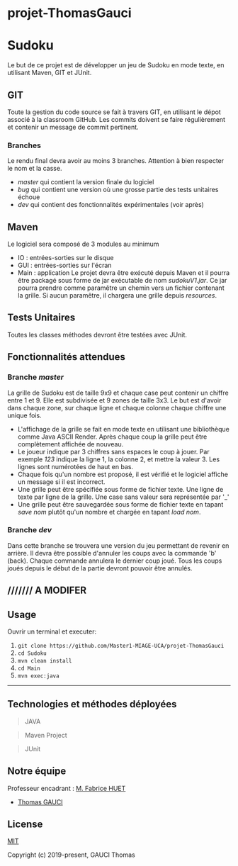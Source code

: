 # projet-ThomasGauci

# Sudoku
Le but de ce projet est de développer un jeu de Sudoku en mode texte, en utilisant Maven, GIT et JUnit.

## GIT

Toute la gestion du code source se fait à travers GIT, en utilisant le dépot associé
à la classroom GitHub. Les commits doivent se faire régulièrement et contenir un
message de commit pertinent.

### Branches

Le rendu final devra avoir au moins 3 branches. Attention à bien respecter le nom et la casse.
* _master_ qui contient la version finale du logiciel
* _bug_ qui contient une version où une grosse partie des tests unitaires échoue
* _dev_ qui contient des fonctionnalités expérimentales (voir après)

## Maven

Le logiciel sera composé de 3 modules au minimum
* IO : entrées-sorties sur le disque
* GUI : entrées-sorties sur l'écran
* Main : application
Le projet devra être exécuté depuis Maven et il pourra être packagé sous forme de jar exécutable de nom _sudokuV1.jar_. Ce jar pourra prendre comme paramêtre
un chemin vers un fichier contenant la grille. Si aucun paramêtre, il chargera une grille depuis _resources_.

## Tests Unitaires

Toutes les classes méthodes devront être testées avec JUnit.

## Fonctionnalités attendues

### Branche _master_

La grille de Sudoku est de taille 9x9 et chaque case peut contenir un chiffre entre 1 et 9. Elle est subdivisée et 9 zones de taille
3x3. Le but est d'avoir dans chaque zone, sur chaque ligne et chaque colonne chaque chiffre une unique fois.
* L'affichage de la grille se fait en mode texte en utilisant une bibliothèque comme Java ASCII Render. Après chaque coup la grille peut être complètement affichée de nouveau.
* Le joueur indique par 3 chiffres sans espaces le coup à jouer. Par exemple _123_ indique la ligne 1, la colonne 2, et mettre la valeur 3. Les lignes sont numérotées de haut en bas. 
* Chaque fois qu'un nombre est proposé, il est vérifié et le logiciel affiche un message si il est incorrect.
* Une grille peut être spécifiée sous forme de fichier texte. Une ligne de texte par ligne de la grille. Une case sans valeur sera représentée par '\_'
* Une grille peut être sauvegardée sous forme de fichier texte en tapant _save nom_ plutôt qu'un nombre et chargée en tapant _load nom_.

### Branche _dev_

Dans cette branche se trouvera une version du jeu permettant de revenir en arrière. Il devra être possible d'annuler les coups avec la commande 'b' (back). Chaque commande  annulera le dernier coup joué. Tous les coups joués depuis le début de la partie devront pouvoir être annulés.

/////// A MODIFER
-------------------------------------------------------------------------------------
## Usage

Ouvrir un terminal et executer:

1. `git clone https://github.com/Master1-MIAGE-UCA/projet-ThomasGauci`
2. `cd Sudoku`
3. `mvn clean install`
4. `cd Main`
5. `mvn exec:java`
-------------------------------------------------------------------------------------
## Technologies et méthodes déployées

> JAVA

> Maven Project

> JUnit

## Notre équipe
Professeur encadrant : [M. Fabrice HUET](https://github.com/fabricehuet)
                    
- [Thomas GAUCI](https://github.com/ThomasGauci)

## License

[MIT](http://opensource.org/licenses/MIT)

Copyright (c) 2019-present, GAUCI Thomas